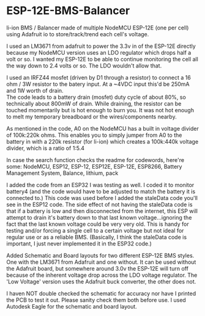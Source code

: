 # ESP-12E-BMS-Balancer
li-ion BMS / Balancer made of multiple NodeMCU ESP-12E (one per cell) using Adafruit io to store/track/trend each cell's voltage.

I used an LM3671 from adafruit to power the 3.3v in of the ESP-12E directly because my NodeMCU version uses an LDO regulator which drops half 
a volt or so. I wanted my ESP-12E to be able to continue monitoring the cell all the way down to 2.4 volts or so. The LDO wouldn't allow that.

I used an IRFZ44 mosfet (driven by D1 through a resistor) to connect a 16 ohm / 3W resistor to the batery input.  At a ~4VDC input this'd be 250mA and 1W worth of drain.  
The code leads to a battery drain (mosfet) duty cycle of about 80%, so technically about 800mW of drain.  While draining, the resistor can be touched momentarily but is 
hot enough to burn you.  It was not hot enough to melt my temporary breadboard or the wires/components nearby.

As mentioned in the code, A0 on the NodeMCU has a built in voltage divider of 100k:220k ohms.  This enables you to simply jumper from A0 to the battery in with a 220k 
resistor (for li-ion) which creates a 100k:440k voltage divider, which is a ratio of 1:5.4 

In case the search function checks the readme for codewords, here're some:
NodeMCU, ESP12, ESP-12, ESP12E, ESP-12E, ESP8266, Battery Management System, Balance, lithium, pack

I added the code from an ESP32 I was testing as well.  I coded it to monitor battery4 (and the code would have to be adjusted to match the battery it is connected to.)
This code was used before I added the staleData code you'll see in the ESP12 code.  The side effect of not having the staleData code is that if a battery is low and then
disconnected from the internet, this ESP will attempt to drain it's battery down to that last known voltage...ignoring the fact that the last known voltage could be very
very old.  This is handy for testing and/or forcing a single cell to a certain voltage but not ideal for regular use or as a reliable BMS. (Basically, I think the staleData
code is important, I just never implemented it in the ESP32 code.)

Added Schematic and Board layouts for two different ESP-12E BMS styles. One with the LM3671 from Adafruit and one without.  It can be used without the Adafruit board, but
somewhere around 3.0v the ESP-12E will turn off because of the inherent voltage drop across the LDO voltage regulator. The 'Low Voltage' version uses the Adafruit buck
converter, the other does not.  

I haven NOT double checked the schematic for accuracy nor have I printed the PCB to test it out.  Please sanity check them both before use.
I used Autodesk Eagle for the schematic and board layout.
